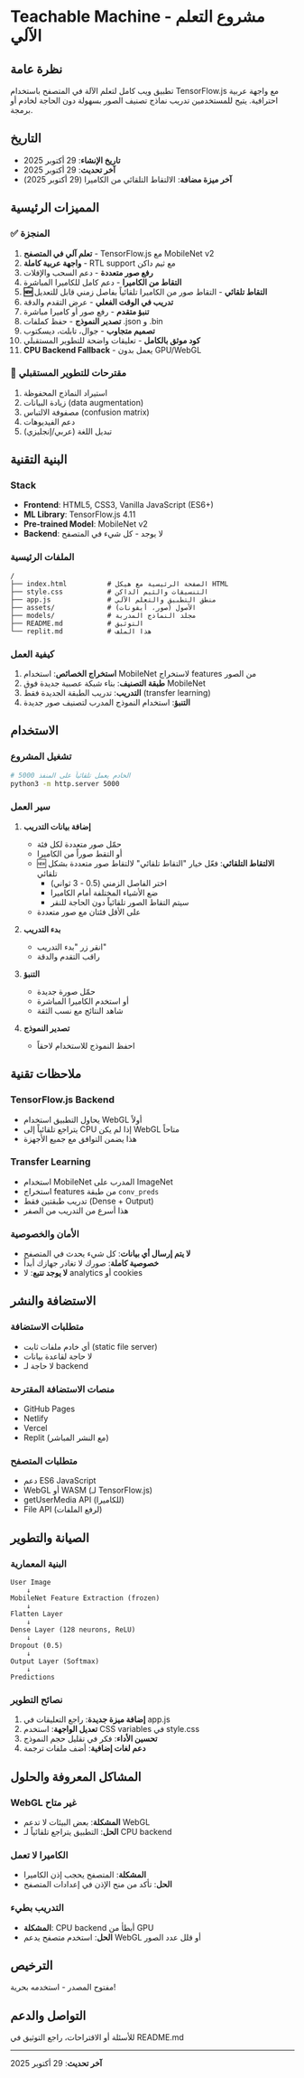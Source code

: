 # Teachable Machine - مشروع التعلم الآلي

## نظرة عامة
تطبيق ويب كامل لتعلم الآلة في المتصفح باستخدام TensorFlow.js مع واجهة عربية احترافية. يتيح للمستخدمين تدريب نماذج تصنيف الصور بسهولة دون الحاجة لخادم أو برمجة.

## التاريخ
- **تاريخ الإنشاء**: 29 أكتوبر 2025
- **آخر تحديث**: 29 أكتوبر 2025
- **آخر ميزة مضافة**: الالتقاط التلقائي من الكاميرا (29 أكتوبر 2025)

## المميزات الرئيسية

### ✅ المنجزة
1. **تعلم آلي في المتصفح** - TensorFlow.js مع MobileNet v2
2. **واجهة عربية كاملة** - RTL support مع ثيم داكن
3. **رفع صور متعددة** - دعم السحب والإفلات
4. **التقاط من الكاميرا** - دعم كامل للكاميرا المباشرة
5. **🆕 التقاط تلقائي** - التقاط صور من الكاميرا تلقائياً بفاصل زمني قابل للتعديل
6. **تدريب في الوقت الفعلي** - عرض التقدم والدقة
7. **تنبؤ متقدم** - رفع صور أو كاميرا مباشرة
8. **تصدير النموذج** - حفظ كملفات .json و .bin
9. **تصميم متجاوب** - جوال، تابلت، ديسكتوب
10. **كود موثق بالكامل** - تعليقات واضحة للتطوير المستقبلي
11. **CPU Backend Fallback** - يعمل بدون GPU/WebGL

### 🔄 مقترحات للتطوير المستقبلي
1. استيراد النماذج المحفوظة
2. زيادة البيانات (data augmentation)
3. مصفوفة الالتباس (confusion matrix)
4. دعم الفيديوهات
5. تبديل اللغة (عربي/إنجليزي)

## البنية التقنية

### Stack
- **Frontend**: HTML5, CSS3, Vanilla JavaScript (ES6+)
- **ML Library**: TensorFlow.js 4.11
- **Pre-trained Model**: MobileNet v2
- **Backend**: لا يوجد - كل شيء في المتصفح

### الملفات الرئيسية
```
/
├── index.html          # الصفحة الرئيسية مع هيكل HTML
├── style.css           # التنسيقات والثيم الداكن
├── app.js              # منطق التطبيق والتعلم الآلي
├── assets/             # الأصول (صور، أيقونات)
├── models/             # مجلد النماذج المدربة
├── README.md           # التوثيق
└── replit.md           # هذا الملف
```

### كيفية العمل
1. **استخراج الخصائص**: استخدام MobileNet لاستخراج features من الصور
2. **طبقة التصنيف**: بناء شبكة عصبية جديدة فوق MobileNet
3. **التدريب**: تدريب الطبقة الجديدة فقط (transfer learning)
4. **التنبؤ**: استخدام النموذج المدرب لتصنيف صور جديدة

## الاستخدام

### تشغيل المشروع
```bash
# الخادم يعمل تلقائياً على المنفذ 5000
python3 -m http.server 5000
```

### سير العمل
1. **إضافة بيانات التدريب**
   - حمّل صور متعددة لكل فئة
   - أو التقط صوراً من الكاميرا
   - 🆕 **الالتقاط التلقائي**: فعّل خيار "التقاط تلقائي" لالتقاط صور متعددة بشكل تلقائي
     - اختر الفاصل الزمني (0.5 - 3 ثواني)
     - ضع الأشياء المختلفة أمام الكاميرا
     - سيتم التقاط الصور تلقائياً دون الحاجة للنقر
   - على الأقل فئتان مع صور متعددة

2. **بدء التدريب**
   - انقر زر "بدء التدريب"
   - راقب التقدم والدقة

3. **التنبؤ**
   - حمّل صورة جديدة
   - أو استخدم الكاميرا المباشرة
   - شاهد النتائج مع نسب الثقة

4. **تصدير النموذج**
   - احفظ النموذج للاستخدام لاحقاً

## ملاحظات تقنية

### TensorFlow.js Backend
- يحاول التطبيق استخدام WebGL أولاً
- يتراجع تلقائياً إلى CPU إذا لم يكن WebGL متاحاً
- هذا يضمن التوافق مع جميع الأجهزة

### Transfer Learning
- استخدام MobileNet المدرب على ImageNet
- استخراج features من طبقة `conv_preds`
- تدريب طبقتين فقط (Dense + Output)
- هذا أسرع من التدريب من الصفر

### الأمان والخصوصية
- **لا يتم إرسال أي بيانات**: كل شيء يحدث في المتصفح
- **خصوصية كاملة**: صورك لا تغادر جهازك أبداً
- **لا يوجد تتبع**: لا analytics أو cookies

## الاستضافة والنشر

### متطلبات الاستضافة
- أي خادم ملفات ثابت (static file server)
- لا حاجة لقاعدة بيانات
- لا حاجة لـ backend

### منصات الاستضافة المقترحة
- GitHub Pages
- Netlify
- Vercel
- Replit (مع النشر المباشر)

### متطلبات المتصفح
- دعم ES6 JavaScript
- WebGL أو WASM (لـ TensorFlow.js)
- getUserMedia API (للكاميرا)
- File API (لرفع الملفات)

## الصيانة والتطوير

### البنية المعمارية
```
User Image
    ↓
MobileNet Feature Extraction (frozen)
    ↓
Flatten Layer
    ↓
Dense Layer (128 neurons, ReLU)
    ↓
Dropout (0.5)
    ↓
Output Layer (Softmax)
    ↓
Predictions
```

### نصائح التطوير
1. **إضافة ميزة جديدة**: راجع التعليقات في app.js
2. **تعديل الواجهة**: استخدم CSS variables في style.css
3. **تحسين الأداء**: فكر في تقليل حجم النموذج
4. **دعم لغات إضافية**: أضف ملفات ترجمة

## المشاكل المعروفة والحلول

### WebGL غير متاح
- **المشكلة**: بعض البيئات لا تدعم WebGL
- **الحل**: التطبيق يتراجع تلقائياً لـ CPU backend

### الكاميرا لا تعمل
- **المشكلة**: المتصفح يحجب إذن الكاميرا
- **الحل**: تأكد من منح الإذن في إعدادات المتصفح

### التدريب بطيء
- **المشكلة**: CPU backend أبطأ من GPU
- **الحل**: استخدم متصفح يدعم WebGL أو قلل عدد الصور

## الترخيص
مفتوح المصدر - استخدمه بحرية!

## التواصل والدعم
للأسئلة أو الاقتراحات، راجع التوثيق في README.md

---
**آخر تحديث**: 29 أكتوبر 2025

